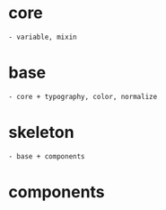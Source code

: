 

  # core 
    
    - variable, mixin
  

  # base 
    
    - core + typography, color, normalize
  
  # skeleton 
    
    - base + components
  
  # components